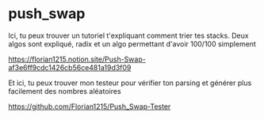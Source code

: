 # push_swap

Ici, tu peux trouver un tutoriel t'expliquant comment trier tes stacks. Deux algos sont expliqué, radix et un algo permettant d'avoir 100/100 simplement

https://florian1215.notion.site/Push-Swap-af3e6ff9cdc1426cb56ce481a19d3f09

Et ici, tu peux trouver mon testeur pour vérifier ton parsing et générer plus facilement des nombres aléatoires

https://github.com/Florian1215/Push_Swap-Tester
